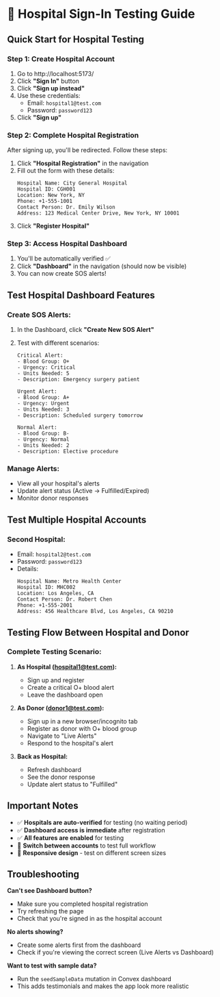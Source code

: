 # 🏥 Hospital Sign-In Testing Guide

## Quick Start for Hospital Testing

### **Step 1: Create Hospital Account**

1. Go to http://localhost:5173/
2. Click **"Sign In"** button
3. Click **"Sign up instead"**
4. Use these credentials:
   - Email: `hospital1@test.com`
   - Password: `password123`
5. Click **"Sign up"**

### **Step 2: Complete Hospital Registration**

After signing up, you'll be redirected. Follow these steps:

1. Click **"Hospital Registration"** in the navigation
2. Fill out the form with these details:
   ```
   Hospital Name: City General Hospital
   Hospital ID: CGH001
   Location: New York, NY
   Phone: +1-555-1001
   Contact Person: Dr. Emily Wilson
   Address: 123 Medical Center Drive, New York, NY 10001
   ```
3. Click **"Register Hospital"**

### **Step 3: Access Hospital Dashboard**

1. You'll be automatically verified ✅
2. Click **"Dashboard"** in the navigation (should now be visible)
3. You can now create SOS alerts!

## Test Hospital Dashboard Features

### **Create SOS Alerts:**

1. In the Dashboard, click **"Create New SOS Alert"**
2. Test with different scenarios:

   ```
   Critical Alert:
   - Blood Group: O+
   - Urgency: Critical
   - Units Needed: 5
   - Description: Emergency surgery patient

   Urgent Alert:
   - Blood Group: A+
   - Urgency: Urgent
   - Units Needed: 3
   - Description: Scheduled surgery tomorrow

   Normal Alert:
   - Blood Group: B-
   - Urgency: Normal
   - Units Needed: 2
   - Description: Elective procedure
   ```

### **Manage Alerts:**

- View all your hospital's alerts
- Update alert status (Active → Fulfilled/Expired)
- Monitor donor responses

## Test Multiple Hospital Accounts

### **Second Hospital:**

- Email: `hospital2@test.com`
- Password: `password123`
- Details:
  ```
  Hospital Name: Metro Health Center
  Hospital ID: MHC002
  Location: Los Angeles, CA
  Contact Person: Dr. Robert Chen
  Phone: +1-555-2001
  Address: 456 Healthcare Blvd, Los Angeles, CA 90210
  ```

## Testing Flow Between Hospital and Donor

### **Complete Testing Scenario:**

1. **As Hospital (hospital1@test.com):**

   - Sign up and register
   - Create a critical O+ blood alert
   - Leave the dashboard open

2. **As Donor (donor1@test.com):**

   - Sign up in a new browser/incognito tab
   - Register as donor with O+ blood group
   - Navigate to "Live Alerts"
   - Respond to the hospital's alert

3. **Back as Hospital:**
   - Refresh dashboard
   - See the donor response
   - Update alert status to "Fulfilled"

## Important Notes

- ✅ **Hospitals are auto-verified** for testing (no waiting period)
- ✅ **Dashboard access is immediate** after registration
- ✅ **All features are enabled** for testing
- 🔄 **Switch between accounts** to test full workflow
- 📱 **Responsive design** - test on different screen sizes

## Troubleshooting

**Can't see Dashboard button?**

- Make sure you completed hospital registration
- Try refreshing the page
- Check that you're signed in as the hospital account

**No alerts showing?**

- Create some alerts first from the dashboard
- Check if you're viewing the correct screen (Live Alerts vs Dashboard)

**Want to test with sample data?**

- Run the `seedSampleData` mutation in Convex dashboard
- This adds testimonials and makes the app look more realistic
